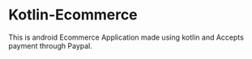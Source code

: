 # Kotlin-Ecommerce
This is android Ecommerce Application made using kotlin and Accepts payment through Paypal.
